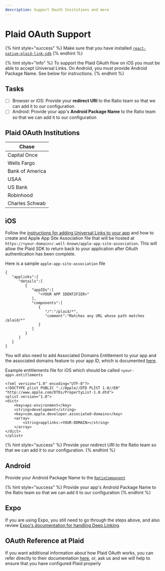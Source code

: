 ```yaml
---
description: Support Oauth Insitutions and more
---
```


# Plaid OAuth Support

{% hint style="success" %}
Make sure that you have installed [`react-native-plaid-link-sdk`](../../integration-guides/react-native-sdk/installation.md)
{% endhint %}

{% hint style="info" %}
To support the Plaid OAuth flow on iOS you must be able to accept Universal Links.  On Android, you must provide Android Package Name. See below for instructions.
{% endhint %}

## Tasks

* [ ] Browser or iOS: Provide your **redirect URI** to the Ratio team so that we can add it to our configuration.
* [ ] Android: Provide your app's **Android Package Name** to the Ratio team so that we can add it to our configuration

## Plaid OAuth Institutions &#x20;

| Chase           |
| --------------- |
| Capital Once    |
| Wells Fargo     |
| Bank of America |
| USAA            |
| US Bank         |
| Robinhood       |
| Charles Schwab  |

## iOS

Follow the [instructions for adding Universal Links to your app](https://developer.apple.com/documentation/xcode/allowing-apps-and-websites-to-link-to-your-content?language=objc) and how to create and Apple App Site Association file that will be hosted at `https://<your-domain>/.well-known/apple-app-site-association`. This will allow the Plaid SDK to return back to your application after OAuth authentication has been complete.

Here is a sample `apple-app-site-association` file

```
{
   "applinks":{
      "details":[
         {
            "appIDs":[
               "<YOUR APP IDENTIFIER>"
            ],
            "components":[
               {
                  "/":"/plaid/*",
                  "comment":"Matches any URL whose path matches /plaid/*"
               }
            ]
         }
      ]
   }
}

```

You will also need to add Associated Domains Entitlement to your app and the associated domains feature to your app ID, which is documented [here](https://developer.apple.com/documentation/Xcode/supporting-associated-domains?language=objc).

Example entitlements file for iOS which should be called `<your-app>.entitlements`

```
<?xml version="1.0" encoding="UTF-8"?>
<!DOCTYPE plist PUBLIC "-//Apple//DTD PLIST 1.0//EN" "http://www.apple.com/DTDs/PropertyList-1.0.dtd">
<plist version="1.0">
<dict>
	<key>aps-environment</key>
	<string>development</string>
	<key>com.apple.developer.associated-domains</key>
	<array>
		<string>applinks:<YOUR-DOMAIN></string>
	</array>
</dict>
</plist>

```

{% hint style="success" %}
Provide your redirect URI to the Ratio team so that we can add it to our configuration.
{% endhint %}

## Android

Provide your Android Package Name to the [`RatioComponent`](../../integration-guides/react-native-sdk/session-token-and-wallet-signing.md)

{% hint style="success" %}
Provide your app's Android Package Name to the Ratio team so that we can add it to our configuration
{% endhint %}

## Expo

If you are using Expo, you still need to go through the steps above, and also review [Expo's documentation for handling Deep Linking](https://docs.expo.dev/guides/deep-linking/).

## OAuth Reference at Plaid

If you want additional information about how Plaid OAuth works, you can refer directly to their documentation [here](https://plaid.com/docs/link/oauth/), or, ask us and we will help to ensure that you have configured Plaid properly
